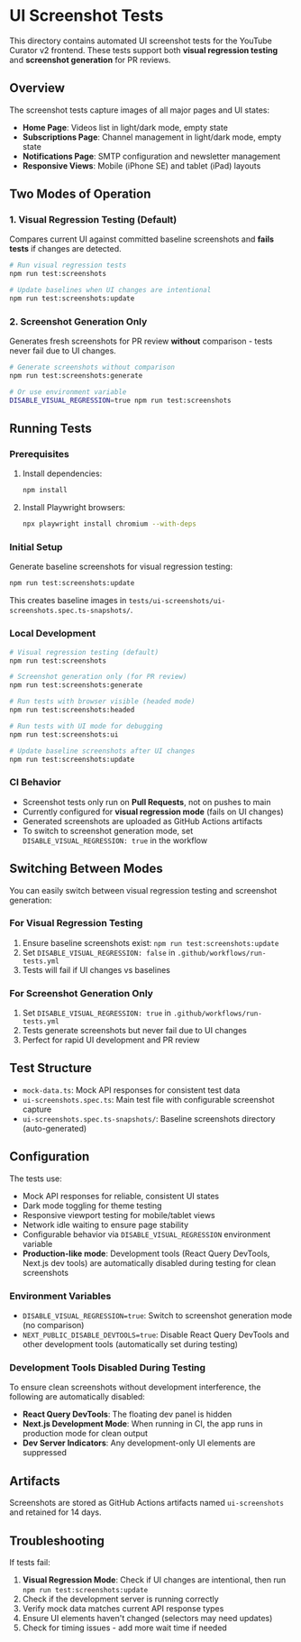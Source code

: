 # UI Screenshot Tests

This directory contains automated UI screenshot tests for the YouTube Curator v2 frontend. These tests support both **visual regression testing** and **screenshot generation** for PR reviews.

## Overview

The screenshot tests capture images of all major pages and UI states:

- **Home Page**: Videos list in light/dark mode, empty state
- **Subscriptions Page**: Channel management in light/dark mode, empty state
- **Notifications Page**: SMTP configuration and newsletter management  
- **Responsive Views**: Mobile (iPhone SE) and tablet (iPad) layouts

## Two Modes of Operation

### 1. Visual Regression Testing (Default)
Compares current UI against committed baseline screenshots and **fails tests** if changes are detected.

```bash
# Run visual regression tests
npm run test:screenshots

# Update baselines when UI changes are intentional
npm run test:screenshots:update
```

### 2. Screenshot Generation Only
Generates fresh screenshots for PR review **without** comparison - tests never fail due to UI changes.

```bash
# Generate screenshots without comparison
npm run test:screenshots:generate

# Or use environment variable
DISABLE_VISUAL_REGRESSION=true npm run test:screenshots
```

## Running Tests

### Prerequisites

1. Install dependencies:
   ```bash
   npm install
   ```

2. Install Playwright browsers:
   ```bash
   npx playwright install chromium --with-deps
   ```

### Initial Setup

Generate baseline screenshots for visual regression testing:
```bash
npm run test:screenshots:update
```

This creates baseline images in `tests/ui-screenshots/ui-screenshots.spec.ts-snapshots/`.

### Local Development

```bash
# Visual regression testing (default)
npm run test:screenshots

# Screenshot generation only (for PR review)
npm run test:screenshots:generate

# Run tests with browser visible (headed mode)
npm run test:screenshots:headed

# Run tests with UI mode for debugging
npm run test:screenshots:ui

# Update baseline screenshots after UI changes
npm run test:screenshots:update
```

### CI Behavior

- Screenshot tests only run on **Pull Requests**, not on pushes to main
- Currently configured for **visual regression mode** (fails on UI changes)
- Generated screenshots are uploaded as GitHub Actions artifacts
- To switch to screenshot generation mode, set `DISABLE_VISUAL_REGRESSION: true` in the workflow

## Switching Between Modes

You can easily switch between visual regression testing and screenshot generation:

### For Visual Regression Testing
1. Ensure baseline screenshots exist: `npm run test:screenshots:update`
2. Set `DISABLE_VISUAL_REGRESSION: false` in `.github/workflows/run-tests.yml`
3. Tests will fail if UI changes vs baselines

### For Screenshot Generation Only  
1. Set `DISABLE_VISUAL_REGRESSION: true` in `.github/workflows/run-tests.yml`
2. Tests generate screenshots but never fail due to UI changes
3. Perfect for rapid UI development and PR review

## Test Structure

- `mock-data.ts`: Mock API responses for consistent test data
- `ui-screenshots.spec.ts`: Main test file with configurable screenshot capture
- `ui-screenshots.spec.ts-snapshots/`: Baseline screenshots directory (auto-generated)

## Configuration

The tests use:
- Mock API responses for reliable, consistent UI states
- Dark mode toggling for theme testing
- Responsive viewport testing for mobile/tablet views
- Network idle waiting to ensure page stability
- Configurable behavior via `DISABLE_VISUAL_REGRESSION` environment variable
- **Production-like mode**: Development tools (React Query DevTools, Next.js dev tools) are automatically disabled during testing for clean screenshots

### Environment Variables

- `DISABLE_VISUAL_REGRESSION=true`: Switch to screenshot generation mode (no comparison)
- `NEXT_PUBLIC_DISABLE_DEVTOOLS=true`: Disable React Query DevTools and other development tools (automatically set during testing)

### Development Tools Disabled During Testing

To ensure clean screenshots without development interference, the following are automatically disabled:
- **React Query DevTools**: The floating dev panel is hidden
- **Next.js Development Mode**: When running in CI, the app runs in production mode for clean output
- **Dev Server Indicators**: Any development-only UI elements are suppressed

## Artifacts

Screenshots are stored as GitHub Actions artifacts named `ui-screenshots` and retained for 14 days.

## Troubleshooting

If tests fail:
1. **Visual Regression Mode**: Check if UI changes are intentional, then run `npm run test:screenshots:update`
2. Check if the development server is running correctly
3. Verify mock data matches current API response types
4. Ensure UI elements haven't changed (selectors may need updates)
5. Check for timing issues - add more wait time if needed